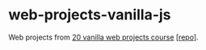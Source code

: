 # web-projects-vanilla-js

Web projects from [20 vanilla web projects course](https://www.udemy.com/course/web-projects-with-vanilla-javascript/) [[repo](https://github.com/bradtraversy/vanillawebprojects)].

